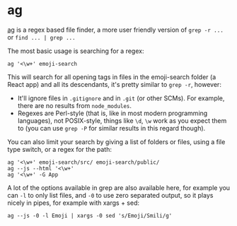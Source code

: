 ag
==

[ag](https://geoff.greer.fm/ag/) is a regex based file finder, a more user
friendly version of `grep -r ...` or `find ... | grep ...`

The most basic usage is searching for a regex:

```{.sh}
ag '<\w+' emoji-search
```

This will search for all opening tags in files in the emoji-search folder (a
React app) and all its descendants, it's pretty similar to `grep -r`, however:

* It'll ignore files in `.gitignore` and in `.git` (or other SCMs). For
  example, there are no results from `node_modules`.
* Regexes are Perl-style (that is, like in most modern programming languages),
  not POSIX-style, things like `\d`, `\w` work as you expect them to (you can
  use `grep -P` for similar results in this regard though).

You can also limit your search by giving a list of folders or files, using a
file type switch, or a regex for the path:

```{.sh}
ag '<\w+' emoji-search/src/ emoji-search/public/
ag --js --html '<\w+'
ag '<\w+' -G App
```

A lot of the options available in grep are also available here, for example you
can `-l` to only list files, and `-0` to use zero separated
output, so it plays nicely in pipes, for example with xargs + sed:

```{.sh}
ag --js -0 -l Emoji | xargs -0 sed 's/Emoji/Smili/g'
```

